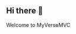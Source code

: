 ## Hi there 👋
Welcome to MyVerseMVC
<!--

**Here are some ideas to get you started:**

🙋‍♀️ what is this? - this is the main MyVerse account where the code is
🌈 Contribution guidelines - you will not, i dont know if i will finish MyVerseU
👩‍💻 Useful resources - none?
🍿 Fun facts - i am in earltendo network!
🧙 Remeber - i am Kamil
Myverse without y is MVerse and MV stands for Miiverse

--!>
